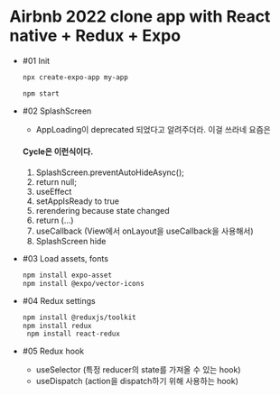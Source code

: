 # Airbnb 2022 clone app with React native + Redux + Expo

- #01 Init

  ```bash
  npx create-expo-app my-app

  npm start
  ```

- #02 SplashScreen

  - AppLoading이 deprecated 되었다고 알려주더라. 이걸 쓰라네 요즘은

  #### Cycle은 이런식이다.

  1. SplashScreen.preventAutoHideAsync();
  2. return null;
  3. useEffect
  4. setAppIsReady to true
  5. rerendering because state changed
  6. return (<View>...</View>)
  7. useCallback (View에서 onLayout을 useCallback을 사용해서)
  8. SplashScreen hide

- #03 Load assets, fonts

  ```bash
  npm install expo-asset
  npm install @expo/vector-icons
  ```

- #04 Redux settings

  ```bash
  npm install @reduxjs/toolkit
  npm install redux
   npm install react-redux
  ```

- #05 Redux hook

  - useSelector (특정 reducer의 state를 가져올 수 있는 hook)
  - useDispatch (action을 dispatch하기 위해 사용하는 hook)
